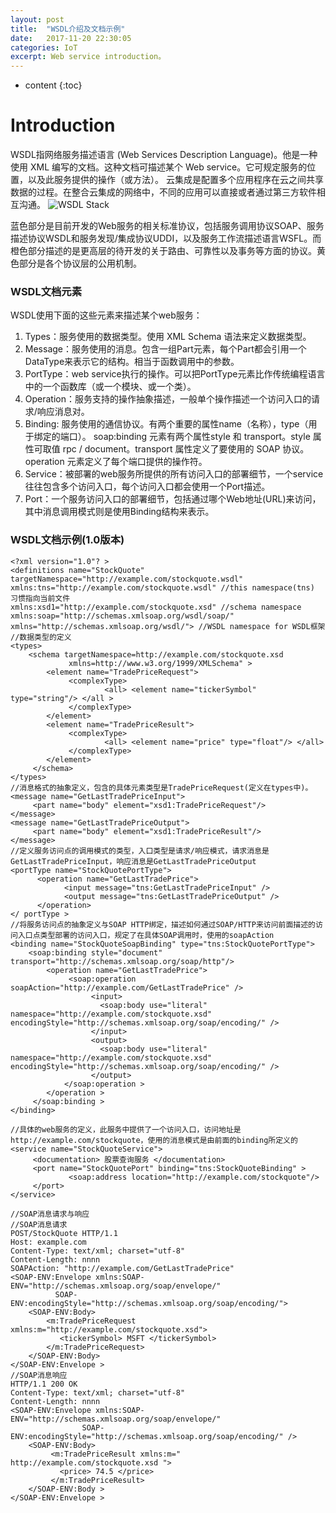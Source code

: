 ```yaml
---
layout: post
title:  "WSDL介绍及文档示例"
date:   2017-11-20 22:30:05
categories: IoT
excerpt: Web service introduction。
---
```


* content
{:toc}


# Introduction
WSDL指网络服务描述语言 (Web Services Description Language)。他是一种使用 XML 编写的文档。这种文档可描述某个 Web service。它可规定服务的位置，以及此服务提供的操作（或方法）。
云集成是配置多个应用程序在云之间共享数据的过程。在整合云集成的网络中，不同的应用可以直接或者通过第三方软件相互沟通。
![WSDL Stack](http://itliang.github.io/blog/public/img/IoT/wsdl_stack.gif)

蓝色部分是目前开发的Web服务的相关标准协议，包括服务调用协议SOAP、服务描述协议WSDL和服务发现/集成协议UDDI，以及服务工作流描述语言WSFL。而橙色部分描述的是更高层的待开发的关于路由、可靠性以及事务等方面的协议。黄色部分是各个协议层的公用机制。

### WSDL文档元素

WSDL使用下面的这些元素来描述某个web服务：
1. Types：服务使用的数据类型。使用 XML Schema 语法来定义数据类型。
2. Message：服务使用的消息。包含一组Part元素，每个Part都会引用一个DataType来表示它的结构。相当于函数调用中的参数。
3. PortType：web service执行的操作。可以把PortType元素比作传统编程语言中的一个函数库（或一个模块、或一个类）。
4. Operation：服务支持的操作抽象描述，一般单个操作描述一个访问入口的请求/响应消息对。
5. Binding:  服务使用的通信协议。有两个重要的属性name（名称），type（用于绑定的端口）。
soap:binding 元素有两个属性style 和 transport。style 属性可取值 rpc / document。transport 属性定义了要使用的 SOAP 协议。operation 元素定义了每个端口提供的操作符。
6. Service：被部署的web服务所提供的所有访问入口的部署细节，一个service往往包含多个访问入口，每个访问入口都会使用一个Port描述。
7. Port：一个服务访问入口的部署细节，包括通过哪个Web地址(URL)来访问，其中消息调用模式则是使用Binding结构来表示。



###  WSDL文档示例(1.0版本)

    <?xml version="1.0"? >
    <definitions name="StockQuote" targetNamespace="http://example.com/stockquote.wsdl"       
    xmlns:tns="http://example.com/stockquote.wsdl" //this namespace(tns) 习惯指向当前文件
    xmlns:xsd1="http://example.com/stockquote.xsd" //schema namespace
    xmlns:soap="http://schemas.xmlsoap.org/wsdl/soap/"
    xmlns="http://schemas.xmlsoap.org/wsdl/"> //WSDL namespace for WSDL框架
    //数据类型的定义
    <types>
        <schema targetNamespace=http://example.com/stockquote.xsd
                 xmlns=http://www.w3.org/1999/XMLSchema" >
            <element name="TradePriceRequest">
                 <complexType>
                         <all> <element name="tickerSymbol" type="string"/> </all >
                 </complexType>
            </element>
            <element name="TradePriceResult">
                 <complexType>
                         <all> <element name="price" type="float"/> </all>
                 </complexType>
            </element>
         </schema>
    </types>
    //消息格式的抽象定义，包含的具体元素类型是TradePriceRequest(定义在types中)。
    <message name="GetLastTradePriceInput">
         <part name="body" element="xsd1:TradePriceRequest"/>
    </message>
    <message name="GetLastTradePriceOutput">
         <part name="body" element="xsd1:TradePriceResult"/>
    </message>
    //定义服务访问点的调用模式的类型，入口类型是请求/响应模式，请求消息是GetLastTradePriceInput，响应消息是GetLastTradePriceOutput
    <portType name="StockQuotePortType">
          <operation name="GetLastTradePrice">
                <input message="tns:GetLastTradePriceInput" />
                <output message="tns:GetLastTradePriceOutput" />
          </operation>
    </ portType >
    //将服务访问点的抽象定义与SOAP HTTP绑定，描述如何通过SOAP/HTTP来访问前面描述的访问入口点类型部署的访问入口，规定了在具体SOAP调用时，使用的soapAction
    <binding name="StockQuoteSoapBinding" type="tns:StockQuotePortType">
        <soap:binding style="document" transport="http://schemas.xmlsoap.org/soap/http"/>
            <operation name="GetLastTradePrice">
                 <soap:operation soapAction="http://example.com/GetLastTradePrice" />
                      <input>
                        <soap:body use="literal" namespace="http://example.com/stockquote.xsd" encodingStyle="http://schemas.xmlsoap.org/soap/encoding/" />
                      </input>
                      <output>
                        <soap:body use="literal" namespace="http://example.com/stockquote.xsd" encodingStyle="http://schemas.xmlsoap.org/soap/encoding/" />
                      </output>
                </soap:operation >
            </operation >
         </soap:binding >
    </binding>

    //具体的web服务的定义，此服务中提供了一个访问入口，访问地址是http://example.com/stockquote，使用的消息模式是由前面的binding所定义的
    <service name="StockQuoteService">
         <documentation> 股票查询服务 </documentation>
         <port name="StockQuotePort" binding="tns:StockQuoteBinding" >
                 <soap:address location="http://example.com/stockquote"/>
         </port>
    </service>

    //SOAP消息请求与响应
    //SOAP消息请求
    POST/StockQuote HTTP/1.1
    Host: example.com
    Content-Type: text/xml; charset="utf-8"
    Content-Length: nnnn
    SOAPAction: "http://example.com/GetLastTradePrice"
    <SOAP-ENV:Envelope xmlns:SOAP-ENV="http://schemas.xmlsoap.org/soap/envelope/"
              SOAP-ENV:encodingStyle="http://schemas.xmlsoap.org/soap/encoding/">
        <SOAP-ENV:Body>
            <m:TradePriceRequest xmlns:m="http://example.com/stockquote.xsd">
               <tickerSymbol> MSFT </tickerSymbol>
            </m:TradePriceRequest>
        </SOAP-ENV:Body>
    </SOAP-ENV:Envelope >                      
    //SOAP消息响应
    HTTP/1.1 200 OK
    Content-Type: text/xml; charset="utf-8"
    Content-Length: nnnn
    <SOAP-ENV:Envelope xmlns:SOAP-ENV="http://schemas.xmlsoap.org/soap/envelope/"
                    SOAP-ENV:encodingStyle="http://schemas.xmlsoap.org/soap/encoding/" />
        <SOAP-ENV:Body>
             <m:TradePriceResult xmlns:m=" http://example.com/stockquote.xsd ">
               <price> 74.5 </price>
             </m:TradePriceResult>
        </SOAP-ENV:Body >
    </SOAP-ENV:Envelope >
